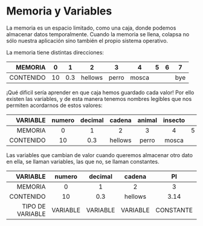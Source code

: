 # Memoria y Variables

La memoria es un espacio limitado, como una caja, donde podemos almacenar datos temporalmente. Cuando la memoria se llena, colapsa no sólo nuestra aplicación sino también el propio sistema operativo.

La memoria tiene distintas direcciones:

|   MEMORIA |  0 |  1  |    2    |   3   |   4   | 5 | 6 |  7  |
|----------:|:--:|:---:|:-------:|:-----:|:-----:|:-:|:-:|:---:|
| CONTENIDO | 10 | 0.3 | hellows | perro | mosca |   |   | bye |

¡Qué dificil sería aprender en que caja hemos guardado cada valor! Por ello existen las variables, y de esta manera tenemos nombres legibles que nos permiten acordarnos de estos valores:

|  VARIABLE | numero | decimal |  cadena | animal | insecto |   |   | adios |
|----------:|:------:|:-------:|:-------:|:------:|:-------:|:-:|:-:|:-----:|
|   MEMORIA |    0   |    1    |    2    |    3   |    4    | 5 | 6 |   7   |
| CONTENIDO |   10   |   0.3   | hellows |  perro |  mosca  |   |   |  bye  |

Las variables que cambian de valor cuando queremos almacenar otro dato en ella, se llaman variables, las que no, se llaman constantes.

|         VARIABLE |  numero  |  decimal |  cadena  |     PI    |  insecto |   |   |   adios  |
|-----------------:|:--------:|:--------:|:--------:|:---------:|:--------:|:-:|:-:|:--------:|
|          MEMORIA |     0    |     1    |     2    |     3     |     4    | 5 | 6 |     7    |
|        CONTENIDO |    10    |    0.3   |  hellows |    3.14   |   mosca  |   |   |    bye   |
| TIPO DE VARIABLE | VARIABLE | VARIABLE | VARIABLE | CONSTANTE | VARIABLE |   |   | VARIABLE |
